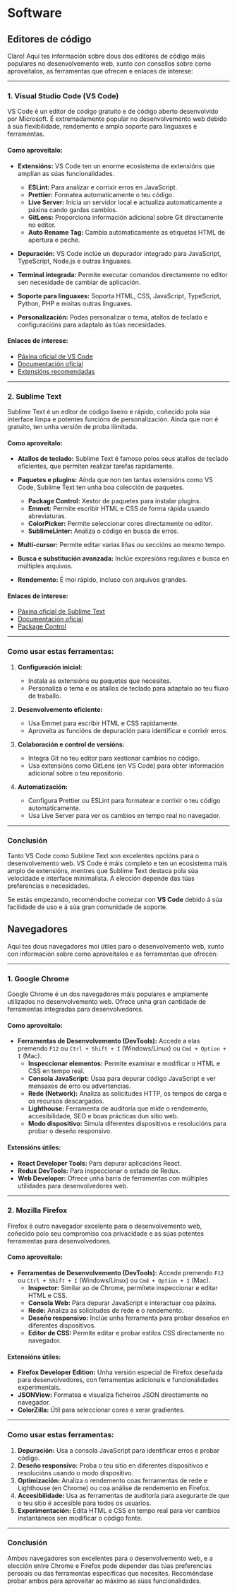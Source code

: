 # Software

## Editores de código

Claro! Aquí tes información sobre dous dos editores de código máis populares no desenvolvemento web, xunto con consellos sobre como aproveitalos, as ferramentas que ofrecen e enlaces de interese:

---

### **1. Visual Studio Code (VS Code)**
VS Code é un editor de código gratuito e de código aberto desenvolvido por Microsoft. É extremadamente popular no desenvolvemento web debido á súa flexibilidade, rendemento e amplo soporte para linguaxes e ferramentas.

#### **Como aproveitalo:**
- **Extensións:** VS Code ten un enorme ecosistema de extensións que amplían as súas funcionalidades.
  - **ESLint:** Para analizar e corrixir erros en JavaScript.
  - **Prettier:** Formatea automaticamente o teu código.
  - **Live Server:** Inicia un servidor local e actualiza automaticamente a páxina cando gardas cambios.
  - **GitLens:** Proporciona información adicional sobre Git directamente no editor.
  - **Auto Rename Tag:** Cambia automaticamente as etiquetas HTML de apertura e peche.

- **Depuración:** VS Code inclúe un depurador integrado para JavaScript, TypeScript, Node.js e outras linguaxes.
- **Terminal integrada:** Permite executar comandos directamente no editor sen necesidade de cambiar de aplicación.
- **Soporte para linguaxes:** Soporta HTML, CSS, JavaScript, TypeScript, Python, PHP e moitas outras linguaxes.
- **Personalización:** Podes personalizar o tema, atallos de teclado e configuracións para adaptalo ás túas necesidades.

#### **Enlaces de interese:**
- [Páxina oficial de VS Code](https://code.visualstudio.com/)
- [Documentación oficial](https://code.visualstudio.com/docs)
- [Extensións recomendadas](https://code.visualstudio.com/docs/editor/extension-gallery)

---

### **2. Sublime Text**
Sublime Text é un editor de código lixeiro e rápido, coñecido pola súa interface limpa e potentes funcións de personalización. Aínda que non é gratuito, ten unha versión de proba ilimitada.

#### **Como aproveitalo:**
- **Atallos de teclado:** Sublime Text é famoso polos seus atallos de teclado eficientes, que permiten realizar tarefas rapidamente.
- **Paquetes e plugins:** Aínda que non ten tantas extensións como VS Code, Sublime Text ten unha boa colección de paquetes.
  - **Package Control:** Xestor de paquetes para instalar plugins.
  - **Emmet:** Permite escribir HTML e CSS de forma rápida usando abreviaturas.
  - **ColorPicker:** Permite seleccionar cores directamente no editor.
  - **SublimeLinter:** Analiza o código en busca de erros.

- **Multi-cursor:** Permite editar varias liñas ou seccións ao mesmo tempo.
- **Busca e substitución avanzada:** Inclúe expresións regulares e busca en múltiples arquivos.
- **Rendemento:** É moi rápido, incluso con arquivos grandes.

#### **Enlaces de interese:**
- [Páxina oficial de Sublime Text](https://www.sublimetext.com/)
- [Documentación oficial](https://www.sublimetext.com/docs/)
- [Package Control](https://packagecontrol.io/)

---

### **Como usar estas ferramentas:**
1. **Configuración inicial:**
   - Instala as extensións ou paquetes que necesites.
   - Personaliza o tema e os atallos de teclado para adaptalo ao teu fluxo de traballo.

2. **Desenvolvemento eficiente:**
   - Usa Emmet para escribir HTML e CSS rapidamente.
   - Aproveita as funcións de depuración para identificar e corrixir erros.

3. **Colaboración e control de versións:**
   - Integra Git no teu editor para xestionar cambios no código.
   - Usa extensións como GitLens (en VS Code) para obter información adicional sobre o teu repositorio.

4. **Automatización:**
   - Configura Prettier ou ESLint para formatear e corrixir o teu código automaticamente.
   - Usa Live Server para ver os cambios en tempo real no navegador.

---

### **Conclusión**
Tanto VS Code como Sublime Text son excelentes opcións para o desenvolvemento web. VS Code é máis completo e ten un ecosistema máis amplo de extensións, mentres que Sublime Text destaca pola súa velocidade e interface minimalista. A elección depende das túas preferencias e necesidades.

Se estás empezando, recoméndoche comezar con **VS Code** debido á súa facilidade de uso e á súa gran comunidade de soporte.

## Navegadores

Aquí tes dous navegadores moi útiles para o desenvolvemento web, xunto con información sobre como aproveitalos e as ferramentas que ofrecen:

---

### **1. Google Chrome**
Google Chrome é un dos navegadores máis populares e amplamente utilizados no desenvolvemento web. Ofrece unha gran cantidade de ferramentas integradas para desenvolvedores.

#### **Como aproveitalo:**
- **Ferramentas de Desenvolvemento (DevTools):** Accede a elas premendo `F12` ou `Ctrl + Shift + I` (Windows/Linux) ou `Cmd + Option + I` (Mac).
  - **Inspeccionar elementos:** Permite examinar e modificar o HTML e CSS en tempo real.
  - **Consola JavaScript:** Úsaa para depurar código JavaScript e ver mensaxes de erro ou advertencias.
  - **Rede (Network):** Analiza as solicitudes HTTP, os tempos de carga e os recursos descargados.
  - **Lighthouse:** Ferramenta de auditoría que mide o rendemento, accesibilidade, SEO e boas prácticas dun sitio web.
  - **Modo dispositivo:** Simula diferentes dispositivos e resolucións para probar o deseño responsivo.

#### **Extensións útiles:**
- **React Developer Tools:** Para depurar aplicacións React.
- **Redux DevTools:** Para inspeccionar o estado de Redux.
- **Web Developer:** Ofrece unha barra de ferramentas con múltiples utilidades para desenvolvedores web.

---

### **2. Mozilla Firefox**
Firefox é outro navegador excelente para o desenvolvemento web, coñecido polo seu compromiso coa privacidade e as súas potentes ferramentas para desenvolvedores.

#### **Como aproveitalo:**
- **Ferramentas de Desenvolvemento (DevTools):** Accede premendo `F12` ou `Ctrl + Shift + I` (Windows/Linux) ou `Cmd + Option + I` (Mac).
  - **Inspector:** Similar ao de Chrome, permítete inspeccionar e editar HTML e CSS.
  - **Consola Web:** Para depurar JavaScript e interactuar coa páxina.
  - **Rede:** Analiza as solicitudes de rede e o rendemento.
  - **Deseño responsivo:** Inclúe unha ferramenta para probar deseños en diferentes dispositivos.
  - **Editor de CSS:** Permite editar e probar estilos CSS directamente no navegador.

#### **Extensións útiles:**
- **Firefox Developer Edition:** Unha versión especial de Firefox deseñada para desenvolvedores, con ferramentas adicionais e funcionalidades experimentais.
- **JSONView:** Formatea e visualiza ficheiros JSON directamente no navegador.
- **ColorZilla:** Útil para seleccionar cores e xerar gradientes.

---

### **Como usar estas ferramentas:**
1. **Depuración:** Usa a consola JavaScript para identificar erros e probar código.
2. **Deseño responsivo:** Proba o teu sitio en diferentes dispositivos e resolucións usando o modo dispositivo.
3. **Optimización:** Analiza o rendemento coas ferramentas de rede e Lighthouse (en Chrome) ou coa análise de rendemento en Firefox.
4. **Accesibilidade:** Usa as ferramentas de auditoría para asegurarte de que o teu sitio é accesible para todos os usuarios.
5. **Experimentación:** Edita HTML e CSS en tempo real para ver cambios instantáneos sen modificar o código fonte.

---

### **Conclusión**
Ambos navegadores son excelentes para o desenvolvemento web, e a elección entre Chrome e Firefox pode depender das túas preferencias persoais ou das ferramentas específicas que necesites. Recoméndase probar ambos para aproveitar ao máximo as súas funcionalidades.